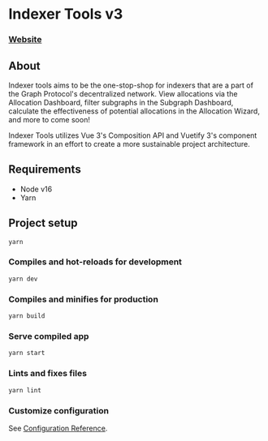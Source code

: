 # Indexer Tools v3
### [Website](https://indexer-tools.vincenttaglia.com)

## About
Indexer tools aims to be the one-stop-shop for indexers that are a part of the Graph Protocol's decentralized network. View allocations via the Allocation Dashboard, filter subgraphs in the Subgraph Dashboard, calculate the effectiveness of potential allocations in the Allocation Wizard, and more to come soon!

Indexer Tools utilizes Vue 3's Composition API and Vuetify 3's component framework in an effort to create a more sustainable project architecture.

## Requirements
* Node v16
* Yarn

## Project setup

```
yarn
```

### Compiles and hot-reloads for development

```
yarn dev
```

### Compiles and minifies for production

```
yarn build
```

### Serve compiled app
```
yarn start
```

### Lints and fixes files

```
yarn lint
```

### Customize configuration

See [Configuration Reference](https://vitejs.dev/config/).
